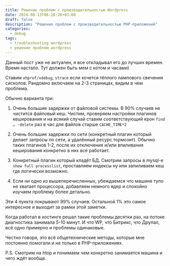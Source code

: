 ```yaml
---
title: Решение проблем с производительностью Wordpress
date: 2024-08-13T06:28:26+03:00
draft: false
description: "Решение проблем с производительностью PHP-приложений"
categories:
  - debug
tags:
  - troubleshooting wordpress
  - решение проблем wordpress
---
```

Данный пост уже не актуален, я все откладывал его до лучших времен. Время настало. Тут должен быть мем с котом и часами)

Ставим `xhprof/xdebug`, `strace` если хочется тёплого лампового свечения сисколов. Рандомно включаем на 2-3 страницах, видим в чем проблема.

Обычно варианта три:

1. Очень большие задержки от файловой системы.
В 90% случаев не чистится файловый кеш. Чистим, проверяем настройки плагинов кеширования и на всякий случай ставим соответствующий крон `find … -delete` раз в час для файлов старше `CACHE_TIME*2`

2. Очень большие задержки по сети (конкретный плагин который делает запросы по сети, а удалённый ресурс тормозит).
Обычно таких плагинов 1-2, после их отключения и/или впиливания кеширования конкретно в них всё работает.

3. Конкретный плагин который кладёт БД. Смотрим запросы в mysql-e `show full processlist`, проставляем индексы ну или запиливаем кеш где логически возможно.

4. Если ни одно из вышеперечисленных, убеждаемся что машине тупо не хватает процессора, добавляем немного ядер и спокойно изучаем проблему более детально.

Эти 4 пункта покрывают 99% случаев. Остальной 1% это самое интересное и выходит за рамки этой заметки.

Когда работал в хостинге решал такие проблемы десятки раз, на потоке диагностика занимала 5-10 минут. И что WP, что Битрикс, что Друпал, всё одно примерно и проблемы одинаковые.

Честно говоря, это всё общетехнические методы, которые мне постоянно помогали и не только в PHP-приложениях.

P.S. Смотрим на htop и понимаем чем конкретно занимается машина и чего ждёт вообще.
